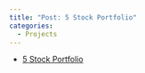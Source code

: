 ```yaml
---
title: "Post: 5 Stock Portfolio"
categories:
  - Projects
---
```


+ [5 Stock Portfolio](https://SaraiHrinsinMA490.github.io/eportfolio-saraihrinsin/assets/5StockPortfolio.xlsx)

 